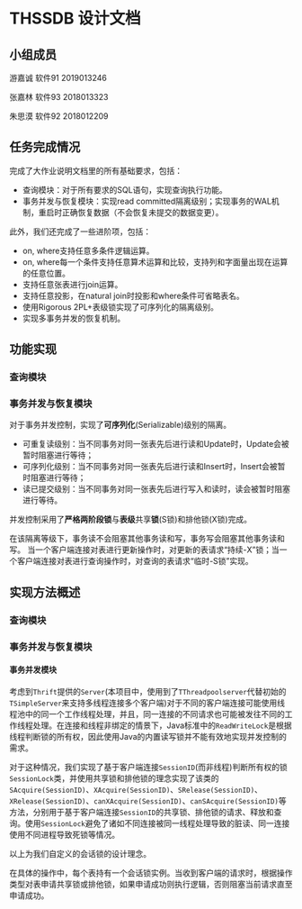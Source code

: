 # THSSDB 设计文档

## 小组成员

游嘉诚  软件91  2019013246

张嘉林  软件93  2018013323

朱思漠  软件92  2018012209

## 任务完成情况

完成了大作业说明文档里的所有基础要求，包括：

- 查询模块：对于所有要求的SQL语句，实现查询执行功能。
- 事务并发与恢复模块：实现read committed隔离级别；实现事务的WAL机制，重启时正确恢复数据（不会恢复未提交的数据变更）。

此外，我们还完成了一些进阶项，包括：

- on, where支持任意多条件逻辑运算。
- on, where每一个条件支持任意算术运算和比较，支持列和字面量出现在运算的任意位置。
- 支持任意张表进行join运算。
- 支持任意投影，在natural join时投影和where条件可省略表名。
- 使用Rigorous 2PL+表级锁实现了可序列化的隔离级别。
- 实现多事务并发的恢复机制。

## 功能实现

### 查询模块





### 事务并发与恢复模块

对于事务并发控制，实现了**可序列化**(Serializable)级别的隔离。

- 可重复读级别：当不同事务对同一张表先后进行读和Update时，Update会被暂时阻塞进行等待；
- 可序列化级别：当不同事务对同一张表先后进行读和Insert时，Insert会被暂时阻塞进行等待；
- 读已提交级别：当不同事务对同一张表先后进行写入和读时，读会被暂时阻塞进行等待。

并发控制采用了**严格两阶段锁**与**表级**共享**锁**(S锁)和排他锁(X锁)完成。

在该隔离等级下，事务读不会阻塞其他事务读和写，事务写会阻塞其他事务读和写。
当一个客户端连接对表进行更新操作时，对更新的表请求“持续-X”锁；当一个客户端连接对表进行查询操作时，对查询的表请求“临时-S锁”实现。

## 实现方法概述

### 查询模块



### 事务并发与恢复模块

#### 事务并发模块

考虑到`Thrift`提供的`Server`(本项目中，使用到了`TThreadpoolserver`代替初始的`TSimpleServer`来支持多线程连接多个客户端)对于不同的客户端连接可能使用线程池中的同一个工作线程处理，并且，同一连接的不同请求也可能被发往不同的工作线程处理。在连接和线程非绑定的情景下，Java标准中的`ReadWriteLock`是根据线程判断锁的所有权，因此使用Java的内置读写锁并不能有效地实现并发控制的需求。

对于这种情况，我们实现了基于客户端连接`SessionID`(而非线程)判断所有权的锁`SessionLock`类，并使用共享锁和排他锁的理念实现了该类的`SAcquire(SessionID)`、`XAcquire(SessionID)`、`SRelease(SessionID)`、`XRelease(SessionID)`、`canXAcquire(SessionID)`、`canSAcquire(SessionID)`等方法，分别用于基于客户端连接`SessionID`的共享锁、排他锁的请求、释放和查询。使用`SessionLock`避免了诸如不同连接被同一线程处理导致的脏读、同一连接使用不同进程导致死锁等情况。

以上为我们自定义的会话锁的设计理念。

在具体的操作中，每个表持有一个会话锁实例。当收到客户端的请求时，根据操作类型对表申请共享锁或排他锁，如果申请成功则执行逻辑，否则阻塞当前请求直至申请成功。